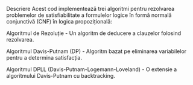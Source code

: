 Descriere
Acest cod implementează trei algoritmi pentru rezolvarea problemelor de satisfiabilitate a formulelor logice în formă normală conjunctivă (CNF) în logica propozițională:

Algoritmul de Rezoluție - Un algoritm de deducere a clauzelor folosind rezolvarea.

Algoritmul Davis-Putnam (DP) - Algoritm bazat pe eliminarea variabilelor pentru a determina satisfacția.

Algoritmul DPLL (Davis-Putnam-Logemann-Loveland) - O extensie a algoritmului Davis-Putnam cu backtracking.
